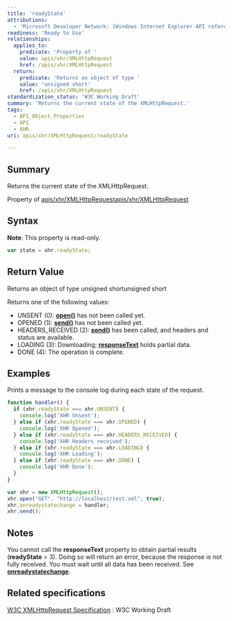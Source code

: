 ```yaml
---
title: 'readyState'
attributions:
  - 'Microsoft Developer Network: [Windows Internet Explorer API reference Article](http://msdn.microsoft.com/en-us/library/ie/hh828809%28v=vs.85%29.aspx)'
readiness: 'Ready to Use'
relationships:
  applies_to:
    predicate: 'Property of '
    value: apis/xhr/XMLHttpRequest
    href: /apis/xhr/XMLHttpRequest
  return:
    predicate: 'Returns an object of type '
    value: 'unsigned short'
    href: /apis/xhr/XMLHttpRequest
standardization_status: 'W3C Working Draft'
summary: 'Returns the current state of the XMLHttpRequest.'
tags:
  - API_Object_Properties
  - API
  - XHR
uri: apis/xhr/XMLHttpRequest/readyState

---
```

## Summary

Returns the current state of the XMLHttpRequest.

Property of [apis/xhr/XMLHttpRequest](/apis/xhr/XMLHttpRequest)[apis/xhr/XMLHttpRequest](/apis/xhr/XMLHttpRequest)

## Syntax

**Note**: This property is read-only.

``` js
var state = xhr.readyState;
```

## Return Value

Returns an object of type unsigned shortunsigned short

Returns one of the following values:

-   UNSENT (0): [**open()**](/apis/xhr/XMLHttpRequest/open) has not been called yet.
-   OPENED (1): [**send()**](/apis/xhr/XMLHttpRequest/send) has not been called yet.
-   HEADERS\_RECEIVED (2): [**send()**](/apis/xhr/XMLHttpRequest/send) has been called, and headers and status are available.
-   LOADING (3): Downloading; [**responseText**](/apis/xhr/XMLHttpRequest/responseText) holds partial data.
-   DONE (4): The operation is complete.

## Examples

Prints a message to the console log during each state of the request.

``` js
function handler() {
  if (xhr.readyState === xhr.UNSENT) {
    console.log('XHR Unsent');
  } else if (xhr.readyState === xhr.OPENED) {
    console.log('XHR Opened');
  } else if (xhr.readyState === xhr.HEADERS_RECEIVED) {
    console.log('XHR Headers received');
  } else if (xhr.readyState === xhr.LOADING) {
    console.log('XHR Loading');
  } else if (xhr.readyState === xhr.DONE) {
    console.log('XHR Done');
  }
}

var xhr = new XMLHttpRequest();
xhr.open("GET", "http://localhost/test.xml", true);
xhr.onreadystatechange = handler;
xhr.send();
```

## Notes

You cannot call the **responseText** property to obtain partial results (**readyState** = 3). Doing so will return an error, because the response is not fully received. You must wait until all data has been received. See [**onreadystatechange**](/apis/xhr/XMLHttpRequest/readystatechange).

## Related specifications

[W3C XMLHttpRequest Specification](http://www.w3.org/TR/XMLHttpRequest/)
:   W3C Working Draft
